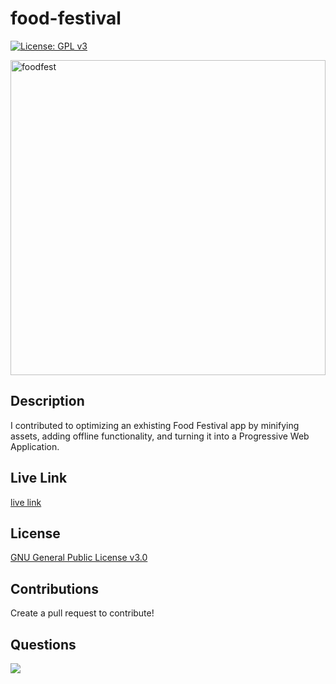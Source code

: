 # food-festival

[![License: GPL v3](https://img.shields.io/badge/License-GPLv3-blue.svg)](https://www.gnu.org/licenses/gpl-3.0)

<img width="504" alt="foodfest" src="https://user-images.githubusercontent.com/77229281/129703304-df7ceb2e-2e7c-4b2c-9480-4e7ac8385b56.png">

## Description

I contributed to optimizing an exhisting Food Festival app by minifying assets, adding offline functionality, and turning it into a Progressive Web Application.

## Live Link

[live link](https://kotalilyy.github.io/food-festival/)

## License

[GNU General Public License v3.0](https://www.gnu.org/licenses/gpl-3.0.en.html)

## Contributions

Create a pull request to contribute!

## Questions

<a href="mailto:kotalilyy@gmail.com?"><img src="https://img.shields.io/badge/gmail-%23DD0031.svg?&style=for-the-badge&logo=gmail&logoColor=white"/></a>
